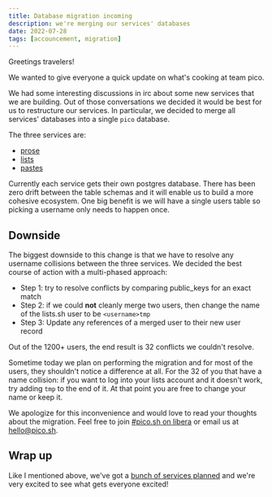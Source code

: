 ```yaml
---
title: Database migration incoming
description: we're merging our services' databases
date: 2022-07-28
tags: [accouncement, migration]
---
```


Greetings travelers!

We wanted to give everyone a quick update on what's cooking at team pico.

We had some interesting discussions in irc about some new services that we are
building. Out of those conversations we decided it would be best for us to
restructure our services. In particular, we decided to merge all services'
databases into a single `pico` database.

The three services are:

- [prose](https://prose.sh)
- [lists](https://lists.sh)
- [pastes](https://pastes.sh)

Currently each service gets their own postgres database. There has been zero
drift between the table schemas and it will enable us to build a more cohesive
ecosystem. One big benefit is we will have a single users table so picking a
username only needs to happen once.

## Downside

The biggest downside to this change is that we have to resolve any username
collisions between the three services. We decided the best course of action with
a multi-phased approach:

- Step 1: try to resolve conflicts by comparing public_keys for an exact match
- Step 2: if we could **not** cleanly merge two users, then change the name of
  the lists.sh user to be `<username>tmp`
- Step 3: Update any references of a merged user to their new user record

Out of the 1200+ users, the end result is 32 conflicts we couldn't resolve.

Sometime today we plan on performing the migration and for most of the users,
they shouldn't notice a difference at all. For the 32 of you that have a name
collision: if you want to log into your lists account and it doesn't work, try
adding `tmp` to the end of it. At that point you are free to change your name or
keep it.

We apologize for this inconvenience and would love to read your thoughts about
the migration. Feel free to join
[#pico.sh on libera](https://web.libera.chat/#pico.sh) or email us at
[hello@pico.sh](mailto:hello@pico.sh).

## Wrap up

Like I mentioned above, we've got a
[bunch of services planned](https://todo.sr.ht/~erock/pico.sh?search=status%3Aopen%20label%3A%22service%22)
and we're very excited to see what gets everyone excited!
